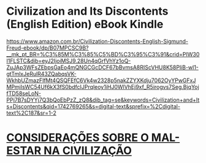 # Civilization and Its Discontents (English Edition) eBook Kindle

https://www.amazon.com.br/Civilization-Discontents-English-Sigmund-Freud-ebook/dp/B07MPCSC9B?__mk_pt_BR=%C3%85M%C3%85%C5%BD%C3%95%C3%91&crid=PIW30I1FLSTC&dib=eyJ2IjoiMSJ9.28Un4qGrfVhYz1oQ-ZuJAp3WFsZEbpsGaEo4mQNGCGcDCF67bBvmsA8RIScVHU8K58PliB-wl1-gtTmlxJeRulR43ZQabqsVK-WkhbUZmazFIfMt4QSQFEfC6Vk4w2328p5nakZZYXKdju7062OyYPwGFxJMPmjIsWC54Uf6kX3fS0bdfcIJPrqleoy1iHJ0WlVhEj9xf_R5irogvs7Seg.BjqYojfTD58seLoN-PPj7B7sDYYj7Q3bQoEbPzZ_zQ8&dib_tag=se&keywords=Civilization+and+Its+Discontents&qid=1742769265&s=digital-text&sprefix=%2Cdigital-text%2C187&sr=1-2

# [CONSIDERAÇÕES SOBRE O MAL-ESTAR NA CIVILIZAÇÃO](https://slab.uff.br/wp-content/uploads/sites/101/2020/01/Texto_Gizelle_Falbo_selecao2020.pdf)
